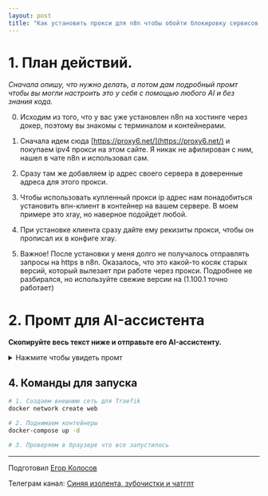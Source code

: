 ```yaml
---
layout: post
title: "Как установить прокси для n8n чтобы обойти блокировку сервисов по ip вашего сервера" 
---
```


# 1. План действий.

*Сначала опишу, что нужно делать, а потом дам подробный промт чтобы вы могли настроить это у себя с помощью любого AI и без знания кода.*

0. Исходим из того, что у вас уже установлен n8n на хостинге через докер, поэтому вы знакомы с терминалом и контейнерами.

1. Сначала идем сюда [https://proxy6.net/](https://proxy6.net/) и покупаем ipv4 прокси на этом сайте. Я никак не афилирован с ним, нашел в чате n8n и использовал сам.

2. Сразу там же добавляем ip адрес своего сервера в доверенные адреса для этого прокси.

3. Чтобы использовать купленный прокси ip адрес нам понадобиться установить впн-клиент в контейнер на вашем сервере. В моем примере это xray, но наверное подойдет любой.

4. При установке клиента сразу дайте ему рекизиты прокси, чтобы он прописал их в конфиге xray.

5. Важное! После установки у меня долго не получалось отправлять запросы на https в n8n. Оказалось, что это какой-то косяк старых версий, который вылезает при работе через прокси. Подробнее не разбирался, но используйте свежие версии на (1.100.1 точно работает)


# 2. Промт для AI-ассистента

**Cкопируйте весь текст ниже и отправьте его AI-ассистенту.**

<details markdown="1">
<summary>Нажмите чтобы увидеть промт</summary>

```
Привет! Пожалуйста, помоги мне развернуть на моем VPS (ОС Ubuntu) стек приложений с помощью Docker.

**Задача:** Создать все необходимые конфигурационные файлы для запуска `n8n`, `PostgreSQL`, `Traefik` и `Xray`.

**Требования:**
- **Traefik** будет реверс-прокси для `n8n` с автоматическим SSL.
- **Xray** будет исходящим прокси для `n8n`.
- **n8n** должен использовать `PostgreSQL` и корректно работать с HTTPS-запросами через `Xray`.


## 1. Файл `docker-compose.yml`


version: "3.8"

services:
  traefik:
    image: traefik:v2.10
    ports:
      # Замени на публичный IP твоего сервера
      - "YOUR_SERVER_IP:80:80"
      - "YOUR_SERVER_IP:443:443"
    volumes:
      - /var/run/docker.sock:/var/run/docker.sock:ro
      - ./traefik/traefik.yml:/etc/traefik/traefik.yml:ro
      - ./traefik/letsencrypt:/letsencrypt
    networks:
      - web

  xray:
    image: teddysun/xray
    container_name: xray
    restart: always
    volumes:
      - ./xray/config.json:/etc/xray/config.json:ro
    networks:
      - web

  n8n:
    # Важно: версия 1.0.0+ для корректной работы HTTPS через прокси
    image: n8nio/n8n:1.100.1
    restart: always
    environment:
      - N8N_HOST=n8n.YOUR_DOMAIN.COM
      - N8N_PROTOCOL=https
      - N8N_PORT=5678
      - NODE_ENV=production
      - DB_TYPE=postgresdb
      - DB_POSTGRESDB_HOST=postgres
      - DB_POSTGRESDB_DATABASE=n8n
      - DB_POSTGRESDB_USER=your_db_user
      - DB_POSTGRESDB_PASSWORD=your_strong_password
      - N8N_EDITOR_BASE_URL=https://n8n.YOUR_DOMAIN.COM/
      - WEBHOOK_URL=https://n8n.YOUR_DOMAIN.COM/
      # --- Настройки прокси ---
      - HTTP_PROXY=http://xray:10809
      - HTTPS_PROXY=http://xray:10809
      - NO_PROXY=localhost,127.0.0.1,postgres,traefik
    volumes:
      - n8n_data:/home/node/.n8n
    networks:
      - web
    depends_on:
      postgres:
        condition: service_healthy
    labels:
      - "traefik.enable=true"
      - "traefik.docker.network=web"
      - "traefik.http.routers.n8n.rule=Host(`n8n.YOUR_DOMAIN.COM`)"
      - "traefik.http.routers.n8n.entrypoints=websecure"
      - "traefik.http.routers.n8n.tls.certresolver=letsencrypt"
      - "traefik.http.services.n8n.loadbalancer.server.port=5678"

  postgres:
    image: postgres:13
    restart: always
    environment:
      - POSTGRES_USER=your_db_user
      - POSTGRES_PASSWORD=your_strong_password
      - POSTGRES_DB=n8n
    volumes:
      - postgres_data:/var/lib/postgresql/data
    networks:
      - web
    healthcheck:
      test: ["CMD-SHELL", "pg_isready -U your_db_user -d n8n"]
      interval: 5s
      timeout: 5s
      retries: 5

volumes:
  n8n_data:
  postgres_data:

networks:
  web:
    external: true

2. Файл `traefik/traefik.yml`

entryPoints:
  web:
    address: ":80"
    http:
      redirections:
        entryPoint:
          to: websecure
          scheme: https
  websecure:
    address: ":443"

providers:
  docker:
    exposedByDefault: false

certificatesResolvers:
  letsencrypt:
    acme:
      # Замени на свой email
      email: "YOUR_EMAIL@EXAMPLE.COM"
      storage: "/letsencrypt/acme.json"
      httpChallenge:
        entryPoint: web

3. Файл `xray/config.json`

{
  "log": {
    "loglevel": "warning"
  },
  "inbounds": [
    {
      "port": 10808,
      "listen": "0.0.0.0",
      "protocol": "socks",
      "settings": {
        "auth": "noauth",
        "udp": true
      }
    },
    {
      "port": 10809,
      "listen": "0.0.0.0",
      "protocol": "http",
      "settings": {}
    }
  ],
  "outbounds": [
    {
      "protocol": "freedom",
      "settings": {}
    }
  ]
}
```

</details>

## 4. Команды для запуска

```bash
# 1. Создаем внешнюю сеть для Traefik
docker network create web

# 2. Поднимаем контейнеры
docker-compose up -d

# 3. Проверяем в браузере что все запустилось

```

***

Подготовил [Егор Колосов](https://t.me/egorkolosov)

Телеграм канал: [Синяя изолента, зубочистки и чатгпт](https://t.me/@blue_tape)
